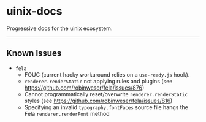 # uinix-docs

Progressive docs for the uinix ecosystem.

---

## Known Issues
- `fela`
  - FOUC (current hacky workaround relies on a `use-ready.js` hook).
  - `renderer.renderStatic` not applying rules and plugins (see https://github.com/robinweser/fela/issues/876)
  - Cannot programmatically reset/overwrite `renderer.renderStatic` styles (see https://github.com/robinweser/fela/issues/816)
  - Specifying an invalid `typography.fontFaces` source file hangs the Fela `renderer.renderFont` method

